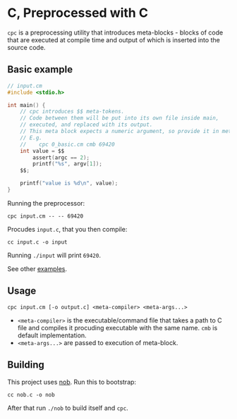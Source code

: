 # C, Preprocessed with C

`cpc` is a preprocessing utility that introduces meta-blocks - blocks of code that are executed at compile time and output of which is inserted into the source code.

## Basic example
```c
// input.cm
#include <stdio.h>

int main() {
	// cpc introduces $$ meta-tokens.
	// Code between them will be put into its own file inside main,
	// executed, and replaced with its output.
	// This meta block expects a numeric argument, so provide it in meta-args.
	// E.g. 
	//    cpc 0_basic.cm cmb 69420
	int value = $$
		assert(argc == 2);
		printf("%s", argv[1]);
	$$;

	printf("value is %d\n", value);
}
```
Running the preprocessor:
```console
cpc input.cm -- -- 69420
```
Procudes `input.c`, that you then compile:
```console
cc input.c -o input
```
Running `./input` will print `69420`.

See other [examples](./examples).

## Usage
```console
cpc input.cm [-o output.c] <meta-compiler> <meta-args...>
```
* `<meta-compiler>` is the executable/command file that takes a path to C file and compiles it procuding executable with the same name. `cmb` is default implementation.
* `<meta-args...>` are passed to execution of meta-block.

## Building
This project uses [nob](https://github.com/tsoding/nob.h). Run this to bootstrap:
```console
cc nob.c -o nob
```
After that run `./nob` to build itself and `cpc`.